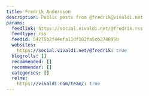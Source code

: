 ```yaml
---
title: Fredrik Andersson
description: Public posts from @fredrik@vivaldi.net
params:
  feedlink: https://social.vivaldi.net/@fredrik.rss
  feedtype: rss
  feedid: 54275b2f44efa11df182fa5cb274895b
  websites:
    https://social.vivaldi.net/@fredrik: true
  blogrolls: []
  recommended: []
  recommender: []
  categories: []
  relme:
    https://vivaldi.com/team/: true
---
```

